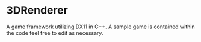 # 3DRenderer
A game framework utilizing DX11 in C++. A sample game is contained within the code feel free to edit as necessary.
